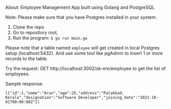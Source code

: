 About: Employee Management App built using Golang and PostgreSQL 

Note: Please make sure that you have Postgres installed in your system.

1. Clone the repo
2. Go to repository root, 
3. Run the program: 
`$ go run main.go`

Please note that a table named `employee` will get created in local Postgres setup (localhost:5432).
And use some tool like pgAdmin to insert 1 or more records to the table.

Try the request:
GET http://localhost:3002/sk-em/employee to get the list of employees.

Sample response:
```
[{"id":1,"name":"Arun","age":25,"address":"Palakkad, Kerala","designation":"Software Developer","joining_date":"2021-10-01T00:00:00Z"}]
```
